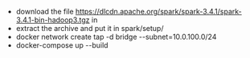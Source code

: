 - download the file https://dlcdn.apache.org/spark/spark-3.4.1/spark-3.4.1-bin-hadoop3.tgz in
- extract the archive and put it in spark/setup/
- docker network create tap -d bridge --subnet=10.0.100.0/24
- docker-compose up --build
